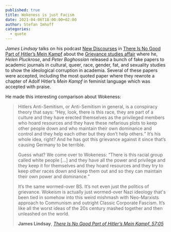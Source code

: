 ```yaml
---
published: true
title: Wokeness is just Facism
date: 2021-04-06T18:00:00+02:00
author: Stefan Imhoff
categories:
  - quote
---
```


_James Lindsay_ talks on his podcast [New Discourses](https://newdiscourses.com/) in [There Is No Good Part of Hitler’s Mein Kampf](https://podcasts.apple.com/podcast/new-discourses/id1499880546?i=1000514538341) about the [Grievance studies affair](https://en.wikipedia.org/wiki/Grievance_studies_affair) where he, _Helen Pluckrose_, and _Peter Boghossian_ released a bunch of fake papers to academic journals in cultural, queer, race, gender, fat, and sexuality studies to show the ideological corruption in academia. Several of these papers were accepted, including the most quoted paper where they rewrote a chapter of Adolf Hitler’s _Mein Kampf_ in feminist language which was accepted with praise.

He made this interesting comparison about Wokeness:

> Hitlers Anti-Semitism, or Anti-Semitism in general, is a conspiracy theory that says: <q>Hey, look, there is this race, they are part of a culture and they have erected themselves as the privileged members who hoard resources and they have these nefarious plots to keep other people down and who maintain their own dominance and control and they help each other but they don’t help others.</q> It’s his whole idea, right? And he has got this grievance against it since that’s causing Germany to be terrible.
>
> Guess what? We come over to Wokeness: <q>There is this racial group called white people […] and they have all the power and privilege and they keep it for themselves and they hoard resources and they try to keep other races down and keep them out and so they can maintain their own power and dominance.</q>
>
> It’s the same wormed-over BS. It’s not even just the politics of grievance. Wokeism is actually just wormed-over Nazi ideology that's been tied in somehow into this weird mishmash with Neo-Marxists approach to Communism and outright Classic Corporate Fascism. It’s like all the worst ideas of the 20s century mashed together and then unleashed on the world.
>
> **James Lindsay**, _[There Is No Good Part of Hitler’s Mein Kampf, 57:05](https://podcasts.apple.com/podcast/new-discourses/id1499880546?i=1000514538341)_
